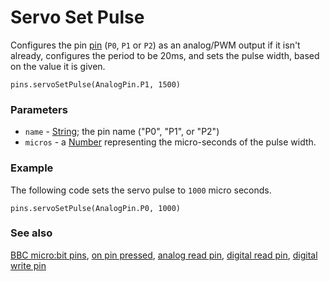 # Servo Set Pulse

Configures the pin [pin](/microbit/device/pins) (``P0``, ``P1`` or ``P2``) as an analog/PWM output if it isn't already, configures the period to be 20ms, and sets the pulse width, based on the value it is given.

```sig
pins.servoSetPulse(AnalogPin.P1, 1500)
```

### Parameters

* `name` - [String](/microbit/reference/types/string); the pin name ("P0", "P1", or "P2")
* `micros` - a [Number](/microbit/reference/types/number) representing the micro-seconds of the pulse width.

### Example

The following code sets the servo pulse to ``1000`` micro seconds.

```blocks
pins.servoSetPulse(AnalogPin.P0, 1000)
```

### See also

[BBC micro:bit pins](/microbit/device/pins), [on pin pressed](/microbit/reference/input/on-pin-pressed), [analog read pin](/microbit/reference/pins/analog-read-pin), [digital read pin](/microbit/reference/pins/digital-read-pin), [digital write pin](/microbit/reference/pins/digital-write-pin)

